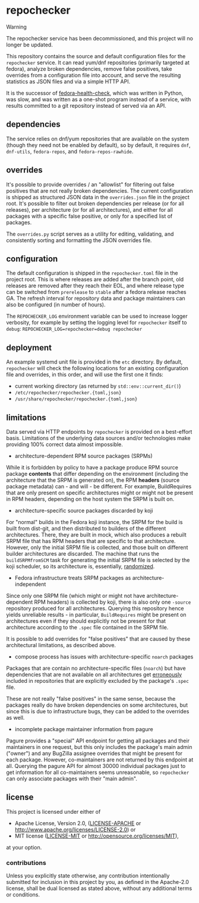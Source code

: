 # repochecker

> [!WARNING]
> The repochecker service has been decommissioned, and this project will no longer be updated.

This repository contains the source and default configuration files for the `repochecker` service. It can read yum/dnf
repositories (primarily targeted at fedora), analyze broken dependencies, remove false positives, take overrides from a
configuration file into account, and serve the resulting statistics as JSON files and via a simple HTTP API.

It is the successor of [fedora-health-check](https://pagure.io/fedora-health-check), which was written in Python, was
slow, and was written as a one-shot program instead of a service, with results committed to a git repository instead of
served via an API.

## dependencies

The service relies on dnf/yum repositories that are available on the system (though they need not be enabled by
default), so by default, it requires `dnf`, `dnf-utils`, `fedora-repos`, and `fedora-repos-rawhide`.

## overrides

It's possible to provide overrides / an "allowlist" for filtering out false positives that are not really broken
dependencies. The current configuration is shipped as structured JSON data in the `overrides.json` file in the project
root. It's possible to filter out broken dependencies per release (or for all releases), per architecture (or for all
architectures), and either for all packages with a specific false positive, or only for a specified list of packages.

The `overrides.py` script serves as a utility for editing, validating, and consistently sorting and formatting the JSON
overrides file.  

## configuration

The default configuration is shipped in the `repochecker.toml` file in the project root. This is where releases are
added after the branch point, old releases are removed after they reach their EOL, and where release type can be
switched from `prerelease` to `stable` after a fedora release reaches GA. The refresh interval for repository data and
package maintainers can also be configured (in number of hours).

The `REPOCHECKER_LOG` environment variable can be used to increase logger verbosity, for example by setting the logging
level for `repochecker` itself to `debug`: `REPOCHECKER_LOG=repochecker=debug repochecker`

## deployment

An example systemd unit file is provided in the `etc` directory. By default, `repochecker` will check the following
locations for an existing configuration file and overrides, in this order, and will use the first one it finds:

- current working directory (as returned by `std::env::current_dir()`)
- `/etc/repochecker/repochecker.{toml,json}`
- `/usr/share/repochecker/repochecker.{toml,json}`

## limitations

Data served via HTTP endpoints by `repochecker` is provided on a best-effort basis. Limitations of the underlying data
sources and/or technologies make providing 100% correct data almost impossible.

- architecture-dependent RPM source packages (SRPMs)

While it is forbidden by policy to have a package produce RPM source package **contents** that differ depending on the
environment (including the architecture that the SRPM is generated on), the RPM **headers** (source package metadata)
can - and will - be different. For example, BuildRequires that are only present on specific architectures might or
might not be present in RPM headers, depending on the host system the SRPM is built on.

- architecture-specific source packages discarded by koji

For "normal" builds in the Fedora koji instance, the SRPM for the build is built from dist-git, and then distributed to
builders of the different architectures. There, they are built in mock, which also produces a rebuilt SRPM file that
has RPM headers that are specific to that architecture. However, only the initial SRPM file is collected, and those
built on different builder architectures are discarded. The machine that runs the `buildSRPMfromSCM` task for generating
the initial SRPM file is selected by the koji scheduler, so its architecture is, essentially, [randomized].

[randomized]: https://pagure.io/koji/issue/2726

- Fedora infrastructure treats SRPM packages as architecture-independent

Since only one SRPM file (which might or might not have architecture-dependent RPM headers) is collected by koji, there
is also only one `-source` repository produced for all architectures. Querying this repository hence yields unreliable
results - in particular, `BuildRequires` might be present on architectures even if they should explicitly not be present
for that architecture according to the `.spec` file contained in the SRPM file.

It is possible to add overrides for "false positives" that are caused by these architectural limitations, as described
above.

- compose process has issues with architecture-specific `noarch` packages

Packages that are contain no architecture-specific files (`noarch`) but have dependencies that are not available on all
architectures get [erroneously] included in repositories that are explicitly excluded by the package's `.spec` file.

These are not really "false positives" in the same sense, because the packages really do have broken dependencies on
some architectures, but since this is due to infrastructure bugs, they can be added to the overrides as well. 

[erroneously]: https://pagure.io/koji/issue/1843

- incomplete package maintainer information from pagure

Pagure provides a "special" API endpoint for getting all packages and their maintainers in one request, but this only
includes the package's main admin ("owner") and any BugZilla assignee overrides that might be present for each
package. However, co-maintainers are not returned by this endpoint at all. Querying the pagure API for almost 30000
individual packages just to get information for all co-maintainers seems unreasonable, so `repochecker` can only
associate packages with their "main admin".

## license

This project is licensed under either of

- Apache License, Version 2.0, ([LICENSE-APACHE](LICENSE-APACHE) or <http://www.apache.org/licenses/LICENSE-2.0>) or
- MIT license ([LICENSE-MIT](LICENSE-MIT) or <http://opensource.org/licenses/MIT>),

at your option.

### contributions

Unless you explicitly state otherwise, any contribution intentionally submitted for inclusion in this project by you, as
defined in the Apache-2.0 license, shall be dual licensed as stated above, without any additional terms or conditions.

